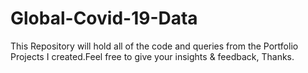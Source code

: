 # Global-Covid-19-Data
This Repository will hold all of the code and queries from the Portfolio Projects I created.Feel free to give your insights & feedback, Thanks.

